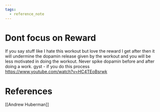 ```yaml
---
tags:
  - reference_note
---
```

# Dont focus on Reward
If you say stuff like I hate this workout but love the reward I get after then it will undermine the dopamin release given by the workout and you will be less motivated in doing the workout.
Never spike dopamin before and after doing a work.
gyst - if you do this process 
https://www.youtube.com/watch?v=HC4TEoBsrwk

# References
[[Andrew Huberman]]
